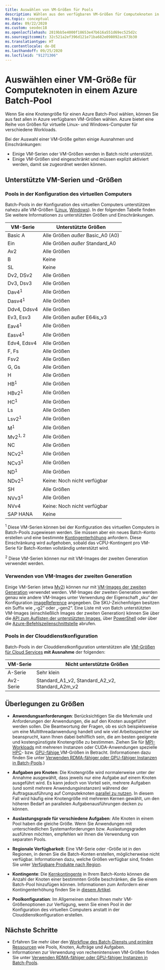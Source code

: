```yaml
---
title: Auswählen von VM-Größen für Pools
description: Wählen aus den verfügbaren VM-Größen für Computeknoten in Azure Batch-Pools
ms.topic: conceptual
ms.date: 09/22/2020
ms.custom: seodec18
ms.openlocfilehash: 2819bb5e4000f18653e47b616a551d69ec525d2c
ms.sourcegitcommit: 32c521a2ef396d121e71ba682e098092ac673b30
ms.translationtype: HT
ms.contentlocale: de-DE
ms.lasthandoff: 09/25/2020
ms.locfileid: "91271306"
---
```

# <a name="choose-a-vm-size-for-compute-nodes-in-an-azure-batch-pool"></a>Auswählen einer VM-Größe für Computeknoten in einem Azure Batch-Pool

Wenn Sie eine Knotengröße für einen Azure Batch-Pool wählen, können Sie aus fast allen in Azure verfügbaren VM-Größen wählen. Azure bietet eine Reihe von Größen für virtuelle Linux- und Windows-Computer für verschiedene Workloads.

Bei der Auswahl einer VM-Größe gelten einige Ausnahmen und Einschränkungen:

* Einige VM-Serien oder VM-Größen werden in Batch nicht unterstützt.
* Einige VM-Größen sind eingeschränkt und müssen explizit aktiviert werden, damit sie zugeordnet werden können.

## <a name="supported-vm-series-and-sizes"></a>Unterstützte VM-Serien und -Größen

### <a name="pools-in-virtual-machine-configuration"></a>Pools in der Konfiguration des virtuellen Computers

Batch-Pools in der Konfiguration des virtuellen Computers unterstützen nahezu alle VM-Größen ([Linux](../virtual-machines/linux/sizes.md), [Windows](../virtual-machines/windows/sizes.md)). In der folgenden Tabelle finden Sie weitere Informationen zu unterstützten Größen und Einschränkungen.

| VM-Serie  | Unterstützte Größen |
|------------|---------|
| Basic A | Alle Größen *außer* Basic_A0 (A0) |
| Ein | Alle Größen *außer* Standard_A0 |
| Av2 | Alle Größen |
| B | Keine |
| SL | Keine |
| Dv2, DSv2 | Alle Größen |
| Dv3, Dsv3 | Alle Größen |
| Dav4<sup>1</sup> | Alle Größen |
| Dasv4<sup>1</sup> | Alle Größen |
| Ddv4, Ddsv4 |  Alle Größen |
| Ev3, Esv3 | Alle Größen außer E64is_v3 |
| Eav4<sup>1</sup> | Alle Größen |
| Easv4<sup>1</sup> | Alle Größen |
| Edv4, Edsv4 |  Alle Größen |
| F, Fs | Alle Größen |
| Fsv2 | Alle Größen |
| G, Gs | Alle Größen |
| H | Alle Größen |
| HB<sup>1</sup> | Alle Größen |
| HBv2<sup>1</sup> | Alle Größen |
| HC<sup>1</sup> | Alle Größen |
| Ls | Alle Größen |
| Lsv2<sup>1</sup> | Alle Größen |
| M<sup>1</sup> | Alle Größen |
| Mv2<sup>1, 2</sup> | Alle Größen |
| NC | Alle Größen |
| NCv2<sup>1</sup> | Alle Größen |
| NCv3<sup>1</sup> | Alle Größen |
| ND<sup>1</sup> | Alle Größen |
| NDv2<sup>1</sup> | Keine: Noch nicht verfügbar |
| SH | Alle Größen |
| NVv3<sup>1</sup> | Alle Größen |
| NVv4 | Keine: Noch nicht verfügbar |
| SAP HANA | Keine |

<sup>1</sup> Diese VM-Serien können bei der Konfiguration des virtuellen Computers in Batch-Pools zugewiesen werden. Sie müssen aber ein neues Batch-Konto erstellen und eine bestimmte [Kontingenterhöhung](batch-quota-limit.md#increase-a-quota) anfordern. Diese Einschränkung wird aufgehoben, sobald das vCPU-Kontingent pro VM-Serie für Batch-Konten vollständig unterstützt wird.

<sup>2</sup> Diese VM-Serien können nur mit VM-Images der zweiten Generation verwendet werden.

### <a name="using-generation-2-vm-images"></a>Verwenden von VM-Images der zweiten Generation
Einige VM-Serien (etwa [Mv2](../virtual-machines/mv2-series.md)) können nur mit [VM-Images der zweiten Generation](../virtual-machines/generation-2.md) verwendet werden. VM-Images der zweiten Generation werden genau wie andere VM-Images unter Verwendung der Eigenschaft „sku“ der Konfiguration [imageReference](/rest/api/batchservice/pool/add#imagereference) angegeben. Die SKU-Zeichenfolgen besitzen ein Suffix wie „-g2“ oder „-gen2“. Eine Liste mit von Batch unterstützten VM-Images (einschließlich Images der zweiten Generation) können Sie über die [API zum Auflisten der unterstützten Images](/rest/api/batchservice/account/listsupportedimages), über [PowerShell](/powershell/module/az.batch/get-azbatchsupportedimage) oder über die [Azure-Befehlszeilenschnittstelle](/cli/azure/batch/pool/supported-images) abrufen.

### <a name="pools-in-cloud-service-configuration"></a>Pools in der Clouddienstkonfiguration

Batch-Pools in der Clouddienstkonfiguration unterstützen alle [VM-Größen für Cloud Services](../cloud-services/cloud-services-sizes-specs.md) **mit Ausnahme** der folgenden:

| VM-Serie  | Nicht unterstützte Größen |
|------------|-------------------|
| A-Serie   | Sehr klein       |
| Av2-Serie | Standard_A1_v2, Standard_A2_v2, Standard_A2m_v2 |

## <a name="size-considerations"></a>Überlegungen zu Größen

* **Anwendungsanforderungen**: Berücksichtigen Sie die Merkmale und Anforderungen der Anwendungen, die auf den Knoten ausgeführt werden sollen. Die Beantwortung der Fragen, ob es sich beispielsweise um eine Multithreadanwendung handelt und wie viel Arbeitsspeicher sie beansprucht, kann Ihnen dabei behilflich sein, die am besten geeignete und kostengünstigste Knotengröße zu bestimmen. Ziehen Sie für [MPI-Workloads](batch-mpi.md) mit mehreren Instanzen oder CUDA-Anwendungen spezielle [HPC](../virtual-machines/sizes-hpc.md)- bzw. [GPU-fähige ](../virtual-machines/sizes-gpu.md) VM-Größen in Betracht. (Informationen dazu finden Sie unter [Verwenden RDMA-fähiger oder GPU-fähiger Instanzen in Batch-Pools](batch-pool-compute-intensive-sizes.md).)

* **Aufgaben pro Knoten**: Die Knotengröße wird normalerweise unter der Annahme ausgewählt, dass jeweils nur eine Aufgabe auf einem Knoten ausgeführt wird. Es kann jedoch von Vorteil sein, mehrere Aufgaben (und somit mehrere Anwendungsinstanzen) während der Auftragsausführung auf Computeknoten [parallel zu nutzen](batch-parallel-node-tasks.md). In diesem Fall wird häufig eine Knotengröße mit mehreren Kernen gewählt, um den höheren Bedarf an parallelen Aufgabenausführungen decken zu können.

* **Auslastungsgrade für verschiedene Aufgaben**: Alle Knoten in einem Pool haben die gleiche Größe. Wenn Sie Anwendungen mit unterschiedlichen Systemanforderungen bzw. Auslastungsgraden ausführen möchten, empfehlen wir Ihnen die Verwendung von separaten Pools.

* **Regionale Verfügbarkeit**: Eine VM-Serie oder -Größe ist in den Regionen, in denen Sie die Batch-Konten erstellen, möglicherweise nicht verfügbar. Informationen dazu, welche Größen verfügbar sind, finden Sie unter [Verfügbare Produkte nach Region](https://azure.microsoft.com/regions/services/).

* **Kontingente**: Die [Kernkontingente](batch-quota-limit.md#resource-quotas) in Ihrem Batch-Konto können die Anzahl der Knoten einer bestimmten Größe beschränken, die Sie einem Batch-Pool hinzufügen können. Informationen zum Anfordern einer Kontingenterhöhung finden Sie in [diesem Artikel](batch-quota-limit.md#increase-a-quota). 

* **Poolkonfiguration**: Im Allgemeinen stehen Ihnen mehr VM-Größenoptionen zur Verfügung, wenn Sie einen Pool in der Konfiguration des virtuellen Computers anstatt in der Clouddienstkonfiguration erstellen.

## <a name="next-steps"></a>Nächste Schritte

* Erfahren Sie mehr über den [Workflow des Batch-Diensts und primäre Ressourcen](batch-service-workflow-features.md) wie Pools, Knoten, Aufträge und Aufgaben.
* Informationen zur Verwendung von rechenintensiven VM-Größen finden Sie unter [Verwenden RDMA-fähiger oder GPU-fähiger Instanzen in Batch-Pools](batch-pool-compute-intensive-sizes.md).
